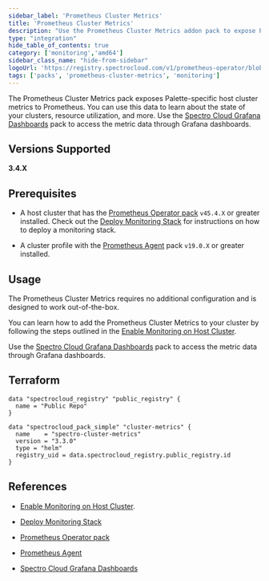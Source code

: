 ```yaml
---
sidebar_label: 'Prometheus Cluster Metrics'
title: 'Prometheus Cluster Metrics'
description: "Use the Prometheus Cluster Metrics addon pack to expose Palette resource metrics"
type: "integration"
hide_table_of_contents: true
category: ['monitoring','amd64']
sidebar_class_name: "hide-from-sidebar"
logoUrl: 'https://registry.spectrocloud.com/v1/prometheus-operator/blobs/sha256:64589616d7f667e5f1d7e3c9a39e32c676e03518a318924e123738693e104ce0?type=image/png'
tags: ['packs', 'prometheus-cluster-metrics', 'monitoring']
---
```



The Prometheus Cluster Metrics pack exposes Palette-specific host cluster metrics to Prometheus. You can use this data to learn about the state of your clusters, resource utilization, and more. Use the [Spectro Cloud Grafana Dashboards](/integrations/grafana-spectrocloud-dashboards) pack to access the metric data through Grafana dashboards.


## Versions Supported

**3.4.X**


## Prerequisites

* A host cluster that has the [Prometheus Operator pack](/integrations/prometheus-operator) `v45.4.X` or greater installed. Check out the [Deploy Monitoring Stack](/clusters/cluster-management/monitoring/deploy-monitor-stack) for instructions on how to deploy a monitoring stack.


* A cluster profile with the [Prometheus Agent](/integrations/prometheus-agent) pack `v19.0.X` or greater installed.

## Usage

The Prometheus Cluster Metrics requires no additional configuration and is designed to work out-of-the-box. 

You can learn how to add the Prometheus Cluster Metrics to your cluster by following the steps outlined in the [Enable Monitoring on Host Cluster](/clusters/cluster-management/monitoring/deploy-agent/).

Use the [Spectro Cloud Grafana Dashboards](/integrations/grafana-spectrocloud-dashboards) pack to access the metric data through Grafana dashboards. 

## Terraform

```hcl
data "spectrocloud_registry" "public_registry" {
  name = "Public Repo"
}

data "spectrocloud_pack_simple" "cluster-metrics" {
  name    = "spectro-cluster-metrics"
  version = "3.3.0"
  type = "helm"
  registry_uid = data.spectrocloud_registry.public_registry.id
}
```

## References

- [Enable Monitoring on Host Cluster](/clusters/cluster-management/monitoring/deploy-agent/).


- [Deploy Monitoring Stack](/clusters/cluster-management/monitoring/deploy-monitor-stack)


- [Prometheus Operator pack](/integrations/prometheus-operator)


- [Prometheus Agent](/integrations/prometheus-agent)


- [Spectro Cloud Grafana Dashboards](/integrations/grafana-spectrocloud-dashboards)
